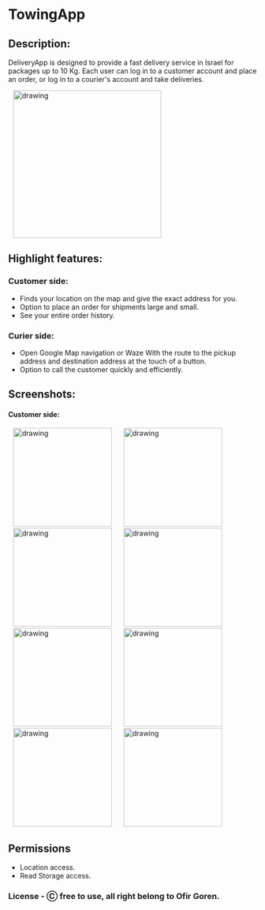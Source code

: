 # TowingApp


## Description:

DeliveryApp is designed to provide a fast delivery service in Israel for packages up to 10 Kg. Each user can log in to a customer account and place an order, or log in to a courier's account and take deliveries.


<img src="https://media.giphy.com/media/8Ad4J9QXRM4bAYvZsp/giphy.gif" alt="drawing" width="300" hspace="10"/>





## Highlight features:
### Customer side:

* Finds your location on the map and give the exact address for you.
* Option to place an order for shipments large and small.
* See your entire order history.

### Curier side:
* Open Google Map navigation or Waze With the route to the pickup address and destination address at the touch of a button.
* Option to call the customer quickly and efficiently.

## Screenshots:
#### Customer side:
<img src="https://user-images.githubusercontent.com/68231208/197196094-dd2d3a28-4148-4f63-8c46-ecd997c6d3be.jpeg" alt="drawing" width="200" hspace="10"/> <img src="https://user-images.githubusercontent.com/68231208/197196259-97de479a-c5a3-4181-9da7-5cb661f155b9.jpeg" alt="drawing" width="200" hspace="10">
<img src="https://user-images.githubusercontent.com/68231208/197196668-2945010a-0e12-4322-993e-0a5a27a78c60.jpeg" alt="drawing" width="200" hspace="10">
<img src="https://user-images.githubusercontent.com/68231208/197196588-c2f086ec-0181-450a-ac0a-eb8a4ecb44c5.jpeg" alt="drawing" width="200" hspace="10">
<img src="https://user-images.githubusercontent.com/68231208/197196941-41aa26f3-ec5c-4f5f-a4c0-4d5640410dee.jpeg" alt="drawing" width="200" hspace="10">
<img src="https://user-images.githubusercontent.com/68231208/197197234-b0e5eb10-e33f-43ba-acda-f5bba6b64969.jpeg" alt="drawing" width="200" hspace="10">
<img src="https://user-images.githubusercontent.com/68231208/197197516-0ec0dd0a-038a-4084-9e73-b1673446eecf.jpeg" alt="drawing" width="200" hspace="10">
<img src="https://user-images.githubusercontent.com/68231208/197197606-2f19bfd6-ac80-464a-b3ac-87ba4c6d7521.jpeg" alt="drawing" width="200" hspace="10">





## Permissions 
* Location access.
* Read Storage access.

### License - Ⓒ free to use, all right belong to Ofir Goren.
